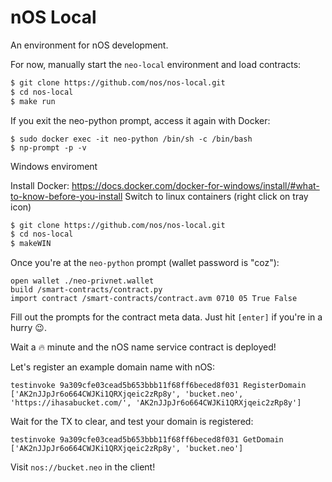 # nOS Local

An environment for nOS development.

For now, manually start the `neo-local` environment and load contracts:

```sh
$ git clone https://github.com/nos/nos-local.git
$ cd nos-local
$ make run
```

If you exit the neo-python prompt, access it again with Docker:
```
$ sudo docker exec -it neo-python /bin/sh -c /bin/bash
$ np-prompt -p -v
 ```

Windows enviroment

Install Docker: https://docs.docker.com/docker-for-windows/install/#what-to-know-before-you-install
Switch to linux containers (right click on tray icon)

```sh
$ git clone https://github.com/nos/nos-local.git
$ cd nos-local
$ makeWIN
```

Once you're at the `neo-python` prompt (wallet password is "coz"):

```
open wallet ./neo-privnet.wallet
build /smart-contracts/contract.py
import contract /smart-contracts/contract.avm 0710 05 True False
```

Fill out the prompts for the contract meta data. Just hit `[enter]` if you're in a hurry 😉.

Wait a 🔥 minute and the nOS name service contract is deployed!

Let's register an example domain name with nOS:

```
testinvoke 9a309cfe03cead5b653bbb11f68ff6beced8f031 RegisterDomain ['AK2nJJpJr6o664CWJKi1QRXjqeic2zRp8y', 'bucket.neo', 'https://ihasabucket.com/', 'AK2nJJpJr6o664CWJKi1QRXjqeic2zRp8y']
```

Wait for the TX to clear, and test your domain is registered:

```
testinvoke 9a309cfe03cead5b653bbb11f68ff6beced8f031 GetDomain ['AK2nJJpJr6o664CWJKi1QRXjqeic2zRp8y', 'bucket.neo']
```

Visit `nos://bucket.neo` in the client!
